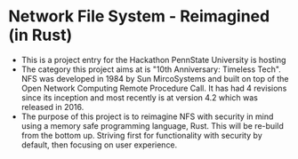 # Network File System - Reimagined (in Rust)
- This is a project entry for the Hackathon PennState University is hosting 
- The category this project aims at is "10th Anniversary: Timeless Tech". NFS was developed in 1984 by Sun MircoSystems and built on top of the Open Network Computing Remote Procedure Call. It has had 4 revisions since its inception and most recently is at version 4.2 which was released in 2016.
- The purpose of this project is to reimagine NFS with security in mind using a memory safe programming language, Rust. This will be re-build from the bottom up. Striving first for functionality with security by default, then focusing on user experience. 